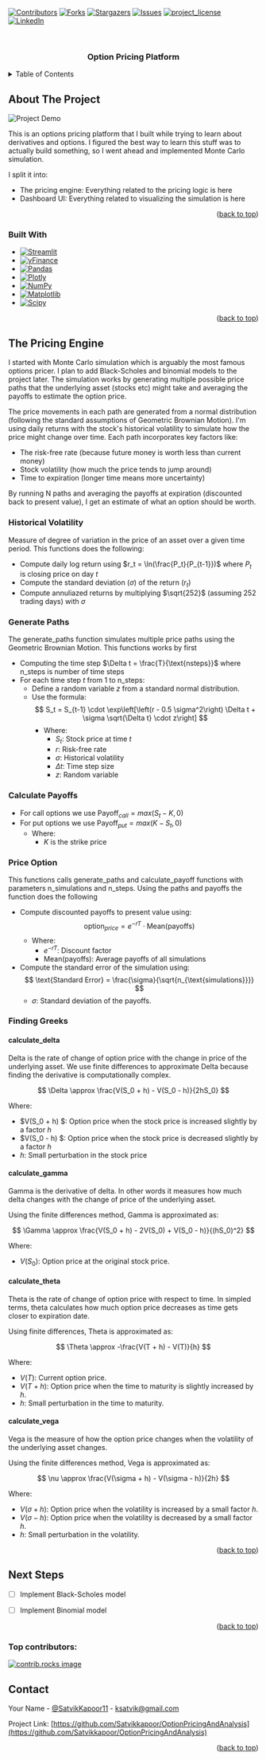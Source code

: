 <!-- Improved compatibility of back to top link: See: https://github.com/othneildrew/Best-README-Template/pull/73 -->
<a id="readme-top"></a>
<!--
*** Thanks for checking out the Best-README-Template. If you have a suggestion
*** that would make this better, please fork the repo and create a pull request
*** or simply open an issue with the tag "enhancement".
*** Don't forget to give the project a star!
*** Thanks again! Now go create something AMAZING! :D
-->



<!-- PROJECT SHIELDS -->
<!--
*** I'm using markdown "reference style" links for readability.
*** Reference links are enclosed in brackets [ ] instead of parentheses ( ).
*** See the bottom of this document for the declaration of the reference variables
*** for contributors-url, forks-url, etc. This is an optional, concise syntax you may use.
*** https://www.markdownguide.org/basic-syntax/#reference-style-links
-->
[![Contributors][contributors-shield]][contributors-url]
[![Forks][forks-shield]][forks-url]
[![Stargazers][stars-shield]][stars-url]
[![Issues][issues-shield]][issues-url]
[![project_license][license-shield]][license-url]
[![LinkedIn][linkedin-shield]][linkedin-url]



<!-- PROJECT LOGO -->
<br />
<div align="center">

<h3 align="center">Option Pricing Platform</h3>
</div>



<!-- TABLE OF CONTENTS -->
<details>
  <summary>Table of Contents</summary>
  <ol>
    <li>
      <a href="#about-the-project">About The Project</a>
      <ul>
        <li><a href="#built-with">Built With</a></li>
      </ul>
    </li>
    <li>
      <a href="#the-pricing-engine">The Pricing Engine</a>
      <ul>
        <li><a href="#historical-volatility">Historical Volatility</a></li>
        <li><a href="#generate-paths">Generate Paths</a></li>
        <li><a href="#calculate-payoffs">Calculate Payoffs</a></li>
        <li><a href="#price-option">Price Option</a></li>
        <li><a href="#finding-greeks">Finding Greeks</a></li>
      </ul>
    </li>
    <li><a href="#next-steps">Next Steps</a></li>
    <li><a href="#contact">Contact</a></li>
  </ol>
</details>



<!-- ABOUT THE PROJECT -->
## About The Project

![Project Demo](assets/demo.gif)

This is an options pricing platform that I built while trying to learn about derivatives and options. I figured the best way to learn this stuff was to actually build something, so I went ahead and implemented Monte Carlo simulation.

I split it into:
* The pricing engine: Everything related to the pricing logic is here 
* Dashboard UI: Everything related to visualizing the simulation is here

<p align="right">(<a href="#readme-top">back to top</a>)</p>



### Built With

* [![Streamlit][Streamlit.io]][Streamlit-url]
* [![yFinance][yFinance]][yFinance-url]
* [![Pandas][Pandas]][Pandas-url]
* [![Plotly][Plotly]][Plotly-url]
* [![NumPy][NumPy]][NumPy-url]
* [![Matplotlib][Matplotlib]][Matplotlib-url]
* [![Scipy][Scipy]][Scipy-url]

<p align="right">(<a href="#readme-top">back to top</a>)</p>



<!-- GETTING STARTED -->
## The Pricing Engine

I started with Monte Carlo simulation which is arguably the most famous options pricer. I plan to add Black-Scholes and binomial models to the project later. The simulation works by generating multiple possible price paths that the underlying asset (stocks etc) might take and averaging the payoffs to estimate the option price.

The price movements in each path are generated from a normal distribution (following the standard assumptions of Geometric Brownian Motion). I'm using daily returns with the stock's historical volatility to simulate how the price might change over time. Each path incorporates key factors like:

* The risk-free rate (because future money is worth less than current money)
* Stock volatility (how much the price tends to jump around)
* Time to expiration (longer time means more uncertainty)

By running N paths and averaging the payoffs at expiration (discounted back to present value), I get an estimate of what an option should be worth. 

### Historical Volatility

Measure of degree of variation in the price of an asset over a given time period. This functions does the following:

* Compute daily log return using $r_t = \ln(\frac{P_t}{P_{t-1}})$ where $P_{t}$ is closing price on day $t$
* Compute the standard deviation ($\sigma$) of the return ($r_t$)
* Compute annuliazed returns by multiplying $\sqrt{252}$ (assuming 252 trading days) with $\sigma$

### Generate Paths

The generate_paths function simulates multiple price paths using the Geometric Brownian Motion. This functions works by first 

- Computing the time step $\Delta t = \frac{T}{\text{nsteps}}$ where n_steps is number of time steps
- For each time step $t$ from 1 to n_steps:
  - Define a random variable $z$ from a standard normal distribution.
  - Use the formula:
    $$ S_t = S_{t-1} \cdot \exp\left[\left(r - 0.5 \sigma^2\right) \Delta t + \sigma \sqrt{\Delta t} \cdot z\right]
    $$
    - Where:
      - $S_t$: Stock price at time $t$
      - $r$: Risk-free rate
      - $\sigma$: Historical volatility
      - $\Delta t$: Time step size
      - $z$: Random variable
### Calculate Payoffs

- For call options we use $\text{Payoff}_{call} = max(S_t - K, 0)$
- For put options we use $\text{Payoff}_{put} = max(K - S_t, 0)$
  - Where:
    - $K$ is the strike price
 
### Price Option

This functions calls generate_paths and calculate_payoff functions with parameters n_simulations and n_steps. Using the paths and payoffs the function does the following

- Compute discounted payoffs to present value using:
 $$\text{option}_{price} = e^{-rT} \cdot \text{Mean}(\text{payoffs})$$
  - Where:
    - $e^{-rT}$: Discount factor
    - $\text{Mean}(\text{payoffs})$: Average payoffs of all simulations
- Compute the standard error of the simulation using:
  $$
  \text{Standard Error} = \frac{\sigma}{\sqrt{n_{\text{simulations}}}}
  $$
  - $\sigma$: Standard deviation of the payoffs.

### Finding Greeks

#### calculate_delta

Delta is the rate of change of option price with the change in price of the underlying asset. We use finite differences to approximate Delta because finding the derivative is computationally complex. 

$$
\Delta \approx \frac{V(S_0 + h) - V(S_0 - h)}{2hS_0}
$$

Where:
- $V(S_0 + h) $: Option price when the stock price is increased slightly by a factor $h$
- $V(S_0 - h) $: Option price when the stock price is decreased slightly by a factor $h$
- $h$: Small perturbation in the stock price

#### calculate_gamma

Gamma is the derivative of delta. In other words it measures how much delta changes with the change of price of the underlying asset. 

Using the finite differences method, Gamma is approximated as:

$$
\Gamma \approx \frac{V(S_0 + h) - 2V(S_0) + V(S_0 - h)}{(hS_0)^2}
$$

Where:
- $V(S_0)$: Option price at the original stock price.

#### calculate_theta

Theta is the rate of change of option price with respect to time. In simpled terms, theta calculates how much option price decreases as time gets closer to expiration date. 

Using finite differences, Theta is approximated as:

$$
\Theta \approx -\frac{V(T + h) - V(T)}{h}
$$

Where:
- $V(T)$: Current option price.
- $V(T + h)$: Option price when the time to maturity is slightly increased by $h$.
- $h$: Small perturbation in the time to maturity.

#### calculate_vega

Vega is the measure of how the option price changes when the volatility of the underlying asset changes. 

Using the finite differences method, Vega is approximated as:

$$
\nu \approx \frac{V(\sigma + h) - V(\sigma - h)}{2h}
$$

Where:
- $V(\sigma + h)$: Option price when the volatility is increased by a small factor $h$.
- $V(\sigma - h)$: Option price when the volatility is decreased by a small factor $h$.
- $h$: Small perturbation in the volatility.



<p align="right">(<a href="#readme-top">back to top</a>)</p>


<!-- ROADMAP -->
## Next Steps

- [ ] Implement Black-Scholes model
- [ ] Implement Binomial model


<p align="right">(<a href="#readme-top">back to top</a>)</p>


### Top contributors:

<a href="https://github.com/Satvikkapoor/OptionPricingAndAnalysis/graphs/contributors">
  <img src="https://contrib.rocks/image?repo=Satvikkapoor/OptionPricingAndAnalysis" alt="contrib.rocks image" />
</a>



<!-- CONTACT -->
## Contact

Your Name - [@SatvikKapoor11](https://twitter.com/@SatvikKapoor11) - ksatvik@gmail.com

Project Link: [https://github.com/Satvikkapoor/OptionPricingAndAnalysis](https://github.com/Satvikkapoor/OptionPricingAndAnalysis)

<p align="right">(<a href="#readme-top">back to top</a>)</p>

<!-- MARKDOWN LINKS & IMAGES -->
<!-- https://www.markdownguide.org/basic-syntax/#reference-style-links -->
[contributors-shield]: https://img.shields.io/github/contributors/Satvikkapoor/OptionPricingAndAnalysis.svg?style=for-the-badge
[contributors-url]: https://github.com/Satvikkapoor/OptionPricingAndAnalysis/graphs/contributors
[forks-shield]: https://img.shields.io/github/forks/Satvikkapoor/OptionPricingAndAnalysis.svg?style=for-the-badge
[forks-url]: https://github.com/Satvikkapoor/OptionPricingAndAnalysis/network/members
[stars-shield]: https://img.shields.io/github/stars/Satvikkapoor/OptionPricingAndAnalysis.svg?style=for-the-badge
[stars-url]: https://github.com/Satvikkapoor/OptionPricingAndAnalysis/stargazers
[issues-shield]: https://img.shields.io/github/issues/Satvikkapoor/OptionPricingAndAnalysis.svg?style=for-the-badge
[issues-url]: https://github.com/Satvikkapoor/OptionPricingAndAnalysis/issues
[license-shield]: https://img.shields.io/github/license/Satvikkapoor/OptionPricingAndAnalysis.svg?style=for-the-badge
[license-url]: https://github.com/Satvikkapoor/OptionPricingAndAnalysis/blob/master/LICENSE.txt
[linkedin-shield]: https://img.shields.io/badge/-LinkedIn-black.svg?style=for-the-badge&logo=linkedin&colorB=555
[linkedin-url]: https://linkedin.com/in/satvik-kapoor
[product-demo]: assets/demo.gif
[Next.js]: https://img.shields.io/badge/next.js-000000?style=for-the-badge&logo=nextdotjs&logoColor=white
[Next-url]: https://nextjs.org/
[React.js]: https://img.shields.io/badge/React-20232A?style=for-the-badge&logo=react&logoColor=61DAFB
[React-url]: https://reactjs.org/
[Vue.js]: https://img.shields.io/badge/Vue.js-35495E?style=for-the-badge&logo=vuedotjs&logoColor=4FC08D
[Vue-url]: https://vuejs.org/
[Angular.io]: https://img.shields.io/badge/Angular-DD0031?style=for-the-badge&logo=angular&logoColor=white
[Angular-url]: https://angular.io/
[Svelte.dev]: https://img.shields.io/badge/Svelte-4A4A55?style=for-the-badge&logo=svelte&logoColor=FF3E00
[Svelte-url]: https://svelte.dev/
[Laravel.com]: https://img.shields.io/badge/Laravel-FF2D20?style=for-the-badge&logo=laravel&logoColor=white
[Laravel-url]: https://laravel.com
[Bootstrap.com]: https://img.shields.io/badge/Bootstrap-563D7C?style=for-the-badge&logo=bootstrap&logoColor=white
[Bootstrap-url]: https://getbootstrap.com
[JQuery.com]: https://img.shields.io/badge/jQuery-0769AD?style=for-the-badge&logo=jquery&logoColor=white
[JQuery-url]: https://jquery.com 
[Streamlit.io]: https://img.shields.io/badge/Streamlit-FF4B4B?style=for-the-badge&logo=streamlit&logoColor=white
[Streamlit-url]: https://streamlit.io/
[yFinance]: https://img.shields.io/badge/yFinance-1E90FF?style=for-the-badge&logo=yahoo&logoColor=white
[yFinance-url]: https://github.com/ranaroussi/yfinance
[Pandas]: https://img.shields.io/badge/Pandas-150458?style=for-the-badge&logo=pandas&logoColor=white
[Pandas-url]: https://pandas.pydata.org/
[Plotly]: https://img.shields.io/badge/Plotly-3F4F75?style=for-the-badge&logo=plotly&logoColor=white
[Plotly-url]: https://plotly.com/
[NumPy]: https://img.shields.io/badge/NumPy-013243?style=for-the-badge&logo=numpy&logoColor=white
[NumPy-url]: https://numpy.org/
[Matplotlib]: https://img.shields.io/badge/Matplotlib-11557C?style=for-the-badge&logo=matplotlib&logoColor=white
[Matplotlib-url]: https://matplotlib.org/
[Scipy]: https://img.shields.io/badge/Scipy-8CAAE6?style=for-the-badge&logo=scipy&logoColor=white
[Scipy-url]: https://scipy.org/
